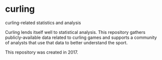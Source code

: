 
# curling
curling-related statistics and analysis

Curling lends itself well to statistical analysis. This repository gathers publicly-available data related to curling games
and supports a community of analysts that use that data to better understand the sport.

This repository was created in 2017.
